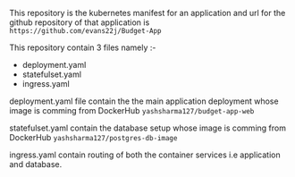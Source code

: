 This repository is the kubernetes manifest for an application 
and url for the github repository of that application is `https://github.com/evans22j/Budget-App`

This repository contain 3 files namely :-
- deployment.yaml
- statefulset.yaml
- ingress.yaml

deployment.yaml file contain the the main application deployment whose image is comming from DockerHub `yashsharma127/budget-app-web`

statefulset.yaml contain the database setup whose image is comming from DockerHub `yashsharma127/postgres-db-image`

ingress.yaml contain routing of both the container services i.e application and database.